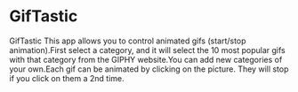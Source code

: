 # GifTastic

GifTastic This app allows you to control animated gifs (start/stop animation).First select a category, and it will select the 10 most popular gifs with that category from the GIPHY website.You can add new categories of your own.Each gif can be animated by clicking on the picture. They will stop if you click on them a 2nd time.

